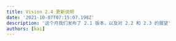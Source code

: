 ```yaml
---
title: Vision 2.4 更新说明
date: '2021-10-07T07:15:07.198Z'
description: '这个月我们发布了 2.1 版本，以及对 2.2 和 2.3 的展望'
authors: [kai]
---
```

